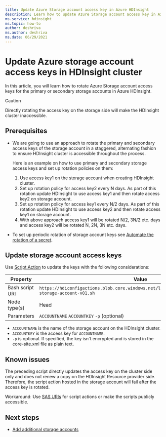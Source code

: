 ```yaml
---
title: Update Azure Storage account access key in Azure HDInsight 
description: Learn how to update Azure Storage account access key in Azure HDInsight cluster.
ms.service: hdinsight
ms.topic: how-to
author: deshriva
ms.author: deshriva
ms.date: 06/29/2021
---
```


# Update Azure storage account access keys in HDInsight cluster

In this article, you will learn how to rotate Azure Storage account access keys for the primary or secondary storage accounts in Azure HDInsight.

>[!CAUTION]
> Directly rotating the access key on the storage side will make the HDInsight cluster inaccessible.

## Prerequisites

* We are going to use an approach to rotate the primary and secondary access keys of the storage account in a staggered, alternating fashion to ensure HDInsight cluster is accessible throughout the process.

    Here is an example on how to use primary and secondary storage access keys and set up rotation policies on them:
    1. Use access key1 on the storage account when creating HDInsight cluster.
    1. Set up rotation policy for access key2 every N days. As part of this rotation update HDInsight to use access key1 and then rotate access key2 on storage account.
    1. Set up rotation policy for access key1 every N/2 days. As part of this rotation update HDInsight to use access key2 and then rotate access key1 on storage account.
    1. With above approach access key1 will be rotated N/2, 3N/2 etc. days and access key2 will be rotated N, 2N, 3N etc. days.

* To set up periodic rotation of storage account keys see [Automate the rotation of a secret](../key-vault/secrets/tutorial-rotation-dual.md).

## Update storage account access keys

Use [Script Action](hdinsight-hadoop-customize-cluster-linux.md#script-action-to-a-running-cluster) to update the keys with the following considerations:

|Property | Value |
|---|---|
|Bash script URI|`https://hdiconfigactions.blob.core.windows.net/linuxaddstorageaccountv01/update-storage-account-v01.sh`|
|Node type(s)|Head|
|Parameters|`ACCOUNTNAME` `ACCOUNTKEY` `-p` (optional)|

* `ACCOUNTNAME` is the name of the storage account on the HDInsight cluster.
* `ACCOUNTKEY` is the access key for `ACCOUNTNAME`.
* `-p` is optional. If specified, the key isn't encrypted and is stored in the core-site.xml file as plain text.

## Known issues

The preceding script directly updates the access key on the cluster side only and does not renew a copy on the HDInsight Resource provider side. Therefore, the script action hosted in the storage account will fail after the access key is rotated.

Workaround:
Use [SAS URIs](hdinsight-storage-sharedaccesssignature-permissions.md) for script actions or make the scripts publicly accessible.

## Next steps

* [Add additional storage accounts](hdinsight-hadoop-add-storage.md)
